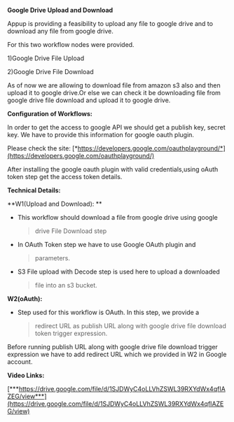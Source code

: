 **Google Drive Upload and Download**

Appup is providing a feasibility to upload any file to google drive and
to download any file from google drive.

For this two workflow nodes were provided.

1)Google Drive File Upload

2)Google Drive File Download

As of now we are allowing to download file from amazon s3 also and then
upload it to google drive.Or else we can check it be downloading file
from google drive file download and upload it to google drive.

**Configuration of Workflows:**

In order to get the access to google API we should get a publish key,
secret key. We have to provide this information for google oauth plugin.

Please check the site:
[*https://developers.google.com/oauthplayground/*](https://developers.google.com/oauthplayground/)

After installing the google oauth plugin with valid credentials,using
oAuth token step get the access token details.

**Technical Details:**

**W1(Upload and Download): **

-   This workflow should download a file from google drive using google
    > drive File Download step

-   In OAuth Token step we have to use Google OAuth plugin and
    > parameters.

-   S3 File upload with Decode step is used here to upload a downloaded
    > file into an s3 bucket.

**W2(oAuth):**

-   Step used for this workflow is OAuth. In this step, we provide a
    > redirect URL as publish URL along with google drive file download
    > token trigger expression.

Before running publish URL along with google drive file download trigger
expression we have to add redirect URL which we provided in W2 in Google
account.

**Video Links:**

[***https://drive.google.com/file/d/1SJDWyC4oLLVhZSWL39RXYdWx4qfIAZEG/view***](https://drive.google.com/file/d/1SJDWyC4oLLVhZSWL39RXYdWx4qfIAZEG/view)
